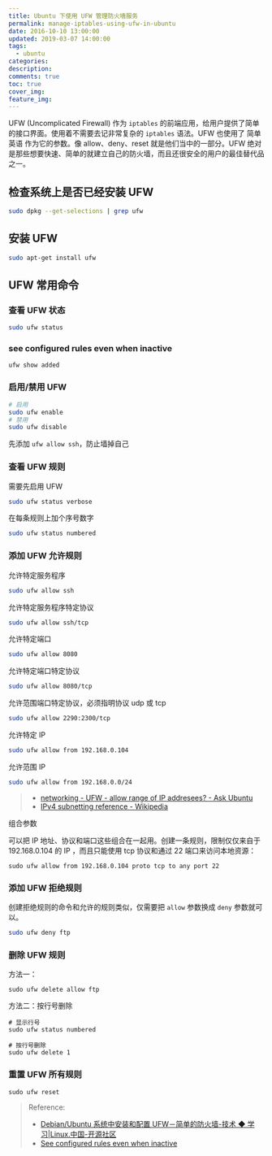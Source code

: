 ```yaml
---
title: Ubuntu 下使用 UFW 管理防火墙服务
permalink: manage-iptables-using-ufw-in-ubuntu
date: 2016-10-10 13:00:00
updated: 2019-03-07 14:00:00
tags:
  - ubuntu
categories:
description:
comments: true
toc: true
cover_img:
feature_img:
---
```


UFW (Uncomplicated Firewall) 作为 `iptables` 的前端应用，给用户提供了简单的接口界面。使用着不需要去记非常复杂的 `iptables` 语法。UFW 也使用了 简单英语 作为它的参数。像 allow、deny、reset 就是他们当中的一部分。UFW 绝对是那些想要快速、简单的就建立自己的防火墙，而且还很安全的用户的最佳替代品之一。

## 检查系统上是否已经安装 UFW

```bash
sudo dpkg --get-selections | grep ufw
```

## 安装 UFW

```bash
sudo apt-get install ufw
```

<!-- more -->

## UFW 常用命令

### 查看 UFW 状态

```bash
sudo ufw status
```

### see configured rules even when inactive

```
ufw show added
```

### 启用/禁用 UFW

```bash
# 启用
sudo ufw enable
# 禁用
sudo ufw disable
```

先添加 `ufw allow ssh`，防止墙掉自己

### 查看 UFW 规则

需要先启用 UFW

```bash
sudo ufw status verbose
```

在每条规则上加个序号数字

```bash
sudo ufw status numbered
```

### 添加 UFW 允许规则

允许特定服务程序

```bash
sudo ufw allow ssh
```

允许特定服务程序特定协议

```bash
sudo ufw allow ssh/tcp
```

允许特定端口

```bash
sudo ufw allow 8080
```

允许特定端口特定协议

```bash
sudo ufw allow 8080/tcp
```

允许范围端口特定协议，必须指明协议 udp 或 tcp

```bash
sudo ufw allow 2290:2300/tcp
```

允许特定 IP

```bash
sudo ufw allow from 192.168.0.104
```

允许范围 IP

```bash
sudo ufw allow from 192.168.0.0/24
```

> - [networking - UFW - allow range of IP addresees? - Ask Ubuntu](https://askubuntu.com/questions/646424/ufw-allow-range-of-ip-addresees)
> - [IPv4 subnetting reference - Wikipedia](https://en.wikipedia.org/wiki/IPv4_subnetting_reference)

组合参数

可以把 IP 地址、协议和端口这些组合在一起用。创建一条规则，限制仅仅来自于 192.168.0.104 的 IP ，而且只能使用 tcp 协议和通过 22 端口来访问本地资源：

```
sudo ufw allow from 192.168.0.104 proto tcp to any port 22
```

### 添加 UFW 拒绝规则

创建拒绝规则的命令和允许的规则类似，仅需要把 `allow` 参数换成 `deny` 参数就可以。

```bash
sudo ufw deny ftp
```

### 删除 UFW 规则

方法一：

```
sudo ufw delete allow ftp
```

方法二：按行号删除

```
# 显示行号
sudo ufw status numbered

# 按行号删除
sudo ufw delete 1
```

### 重置 UFW 所有规则

```
sudo ufw reset
```

> Reference:
>
> - [Debian/Ubuntu 系统中安装和配置 UFW－简单的防火墙-技术 ◆ 学习|Linux.中国-开源社区](https://linux.cn/article-2489-1.html)
> - [See configured rules even when inactive](https://askubuntu.com/questions/30781/see-configured-rules-even-when-inactive)
